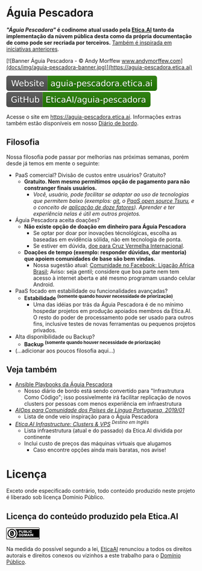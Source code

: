# Águia Pescadora

**_"Águia Pescadora"_ é codinome atual usado pela [Etica.AI](https://etica.ai)
tanto da implementação da núvem pública desta como da própria documentação de
como pode ser recriada por terceiros.**
[Também é inspirada em iniciativas anteriores](https://aguia-pescadora.etica.ai/evolucao/#evolucao/#pré-águia-pescadora).

[![Banner Águia Pescadora - © Andy Morffew www.andymorffew.com](docs/img/aguia-pescadora-banner.jpg)](https://aguia-pescadora.etica.ai)

[![Website: aguia-pescadora.etica.ai](docs/img/badges/website.svg)](https://aguia-pescadora.etica.ai) [![GitHub: EticaAI/aguia-pescadora](docs/img/badges/github.svg)](https://github.com/EticaAI/aguia-pescadora)


<!--
Considerar...

- https://github.com/galeb/galeb
- https://cachethq.io

-->


<!--

. Pode incluir desde
pequenos projetos

usada por voluntários
para implementar softwares já existentes, ainda que em estágio experimental,

. A capacidade ociosa de processamento
pode ser usada pelos colaboradores para seus projetos pessoais ou como
laboratório de aprendizagem para novas ferramentas como nossa forma de
agradecimento.

principalmente implementação de sua Plataforma Como Serviço ("PaaS") comunitária

-->

Acesse o site em <https://aguia-pescadora.etica.ai>. Informações extras também
estão disponíveis em nosso [Diário de bordo](diario-de-bordo/).

<!--
- [Pilha de soluções usadas na Águia Pesquisadora comentada](docs/pilha-de-solucoes/)
- [Diário de bordo](diario-de-bordo/)
-->

## Filosofia

Nossa filosofia pode passar por melhorias nas próximas semanas, porém desde já
temos em mente o seguinte:

- PaaS comercial? Divisão de custos entre usuários? Gratuito?
    - **Gratuito. Nem mesmo permitimos opção de pagamento para não constranger finais usuários.**
        - _Você, usuário, pode facilitar se adaptar ao uso de tecnologias que permitem baixo (exemplos: [git](https://git-scm.com/book/pt-br/v1/Primeiros-passos-No%C3%A7%C3%B5es-B%C3%A1sicas-de-Git), o [PaaS open source Tsuru](https://tsuru.io), e o conceito de [aplicação de doze fatores](https://12factor.net/pt_br/)). Aprender e ter experiência nelas é útil em outros projetos._
- Águia Pescadora aceita doações?
    - **Não existe opção de doação em dinheiro para Águia Pescadora**
        -  Se optar por doar por inovações técnológicas, escolha as baseadas em evidência sólida, não em tecnologia de ponta.
        - Se estiver em dúvida, [doe para Cruz Vermelha Internacional](https://www.icrc.org/pt/faq/sobre-doacoes).
    - **Doações de tempo (exemplo: responder dúvidas, dar mentoria) que apoiem comunidades de base são bem vindas.**
        - Nossa sugestão atual: [Comunidade no Facebook: Ligação Africa Brasil](https://www.facebook.com/groups/africabr/); Aviso: seja gentil; considere que boa parte nem tem acesso à internet aberta e até mesmo programam usando celular Android.
- PaaS focado em estabilidade ou funcionalidades avançadas?
    - **Estabilidade <sup>(somente quando houver necessidade de priorização)</sup>**.
        - Uma das idéias por trás da Águia Pescadora é de no mínimo hospedar projetos em produção apoiados membros da Etica.AI. O resto do poder de processamento pode ser usado para outros fins, inclusive testes de novas ferramentas ou pequenos projetos privados.
- Alta disponibilidade ou Backup?
    - **Backup <sup>(somente quando houver necessidade de priorização)</sup>**
- (...adicionar aos poucos filosofia aqui...)


<!-- Veja também <https://aguia-pescadora.etica.ai/filosofia/> para mais detalhes.-->

<!--
## Metas
-->
<!-- “Não vamos colocar meta. Vamos deixar a meta aberta, mas, quando atingirmos a meta, vamos dobrar a meta.” ― Rousseff, Dilma -->
<!--
- (Em breve)
-->

<!--
TODO: considerar outras VPSs baratas para projetos seguintes

- https://www.reddit.com/r/selfhosted/comments/b4vqdl/vps_provider_for_starting_out_with_self_hosting/
  - "If you want something ridiculously cheap to play around with, don't need much RAM (128 MB) or disk space (2-3 GB), and don't mind using IPv6-only (or only having a few ports on a shared IPv4 address), there's several VPS providers that offer VPSes primarily with IPv6, along with a shared IPv4 address (NAT). Check out Gullo's Hosting and MrVM - Both have plans for around $4 per year."
    - https://hosting.gullo.me/
    - https://hosting.gullo.me/pricing

E para discos
- 2: https://buyvm.net/block-storage-slabs/ + https://buyvm.net/kvm-dedicated-server-slices/ (storage requer agente pra acessar)

-->

## Veja também
- [Ansible Playbooks da Águia Pescadora](https://github.com/EticaAI/aguia-pescadora-ansible-playbooks)
    - Nosso diário de bordo está sendo convertido para "Infrastrutura Como
      Código"; isso possivelmente irá facilitar replicação de novos clusters
      por pessoas com menos experiência em infraestrutura
- _[AIOps para Comunidade dos Países de Língua Portuguesa, 2019/01](https://github.com/fititnt/cplp-aiops)_
    - Lista de onde veio inspiração para o Águia Pescadora
- _[Etica.AI Infrastructure: Clusters & VPS](https://github.com/orgs/EticaAI/projects/2) <sup>Destino em Inglês</sup>_
    - Lista infraestrutura (atual e do passado) da Etica.AI dividida por continente
    - Inclui custo de preços das máquinas virtuais que alugamos
        - Caso encontre opções ainda mais baratas, nos avise!

# Licença

Exceto onde especificado contrário, todo conteúdo produzido neste projeto
é liberado sob licença Domínio Público.

<!--
TODO: citar licenças de alguns softwares envolvidos, em especial Tsuru e Docker (fititnt, 2019-06-21 03:48 BRT)
-->

## Licença do conteúdo produzido pela Etica.AI

[![Domínio Público](docs/img/dominio-publico.png)](UNLICENSE)

Na medida do possível segundo a lei, [EticaAI](https://github.com/EticaAI)
renunciou a todos os direitos autorais e direitos conexos ou vizinhos a este
trabalho para o [Domínio Público](UNLICENSE).
